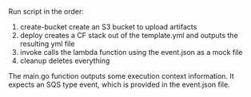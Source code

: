Run script in the order:
1. create-bucket create an S3 bucket to upload artifacts
2. deploy creates a CF stack out of the template.yml and outputs the resulting yml file
3. invoke calls the lambda function using the event.json as a mock file
4. cleanup deletes everything

The main.go function outputs some execution context information. It expects an SQS type event, which is provided in the event.json file.